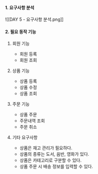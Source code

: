 
#### 1. 요구사항 분석
![[DAY 5 - 요구사항 분석.png]]
#### 2. 필요 동작 기능

1. 회원 기능
	- 회원 등록
	- 회원 조회

2. 상품 기능
	- 상품 등록
	- 상품 수정
	- 상품 조회

3. 주문 기능
	- 상품 주문
	- 주문내역 조회
	- 주문 취소

4. 기타 요구사항
	- 상품은 재고 관리가 필요하다.
	- 상품의 종류는 도서, 음반, 영화가 있다.
	- 상품은 카테고리로 구분할 수 있다.
	- 상품 주문 시 배송 정보를 입력할 수 있다.

